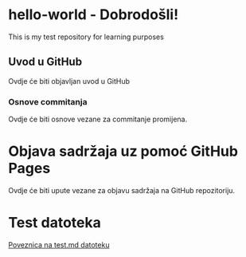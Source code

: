 # hello-world - Dobrodošli!
This is my test repository for learning purposes

## Uvod u GitHub

Ovdje će biti objavljan uvod u GitHub

### Osnove commitanja 

Ovdje će biti osnove vezane za commitanje promijena.

# Objava sadržaja uz pomoć GitHub Pages

Ovdje će biti upute vezane za objavu sadržaja na GitHub repozitoriju.

# Test datoteka 

[Poveznica na test.md datoteku](test.md)
